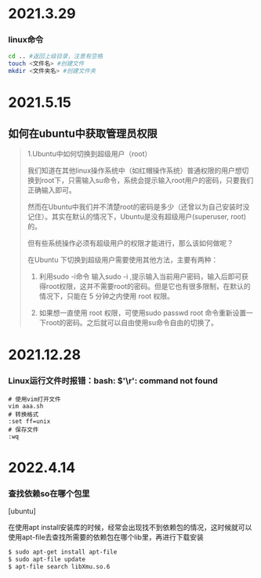 # 2021.3.29
### linux命令

```bash
cd .. #返回上级目录，注意有空格
touch <文件名> #创建文件
mkdir <文件夹名> #创建文件夹
```
# 2021.5.15

## 如何在ubuntu中获取管理员权限

> 1.Ubuntu中如何切换到超级用户（root）
>
> 我们知道在其他linux操作系统中（如红帽操作系统）普通权限的用户想切换到root下，只需输入su命令，系统会提示输入root用户的密码，只要我们正确输入即可。
>
> 然而在Ubuntu中我们并不清楚root的密码是多少（还曾以为自己安装时没记住）。其实在默认的情况下，Ubuntu是没有超级用户(superuser, root)的。
>
>但有些系统操作必须有超级用户的权限才能进行，那么该如何做呢？
>
>在Ubuntu 下切换到超级用户需要使用其他方法，主要有两种：
>
>1.    利用sudo -i命令  输入sudo -i ,提示输入当前用户密码，输入后即可获得root权限，这并不需要root的密码。但是它也有很多限制，在默认的情况下，只能在 5 分钟之内使用 root 权限。
>
>2.    如果想一直使用 root 权限，可使用sudo passwd root 命令重新设置一下root的密码。之后就可以自由使用su命令自由的切换了。

# 2021.12.28

### Linux运行文件时报错：bash: $'\r': command not found

```
# 使用vim打开文件
vim aaa.sh
# 转换格式
:set ff=unix
# 保存文件
:wq
```
# 2022.4.14

### 查找依赖so在哪个包里

[ubuntu]

在使用apt install安装库的时候，经常会出现找不到依赖包的情况，这时候就可以使用apt-file去查找所需要的依赖包在哪个lib里，再进行下载安装

```bash
$ sudo apt-get install apt-file
$ sudo apt-file update
$ apt-file search libXmu.so.6
```
